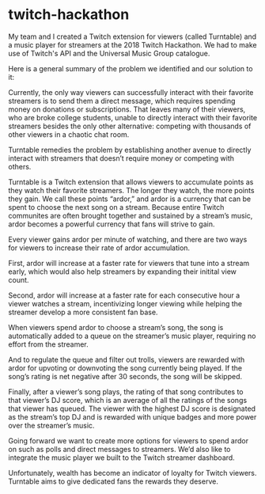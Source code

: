 # twitch-hackathon
My team and I created a Twitch extension for viewers (called Turntable) and a music player for streamers at the 2018 Twitch Hackathon.
We had to make use of Twitch's API and the Universal Music Group catalogue.

Here is a general summary of the problem we identified and our solution to it:

Currently, the only way viewers can successfully interact with their favorite streamers is to send them a direct message, which requires spending money on donations or subscriptions. That leaves many of their viewers, who are broke college students, unable to directly interact with their favorite streamers besides the only other alternative: competing with thousands of other viewers in a chaotic chat room. 

Turntable remedies the problem by establishing another avenue to directly interact with streamers that doesn’t require money or competing with others. 

Turntable is a Twitch extension that allows viewers to accumulate points as they watch their favorite streamers. The longer they watch, the more points they gain. We call these points “ardor,” and ardor is a currency that can be spent to choose the next song on a stream. Because entire Twitch communites are often brought together and sustained by a stream’s music, ardor becomes a powerful currency that fans will strive to gain. 

Every viewer gains ardor per minute of watching, and there are two ways for viewers to increase their rate of ardor accumulation. 

First, ardor will increase at a faster rate for viewers that tune into a stream early, which would also help streamers by expanding their initital view count.

Second, ardor will increase at a faster rate for each consecutive hour a viewer watches a stream, incentivizing longer viewing while helping the streamer develop a more consistent fan base. 

When viewers spend ardor to choose a stream’s song, the song is automatically added to a queue on the streamer’s music player, requiring no effort from the streamer. 

And to regulate the queue and filter out trolls, viewers are rewarded with ardor for upvoting or downvoting the song currently being played. If the song’s rating is net negative after 30 seconds, the song will be skipped. 

Finally, after a viewer’s song plays, the rating of that song contributes to that viewer’s DJ score, which is an average of all the ratings of the songs that viewer has queued. The viewer with the highest DJ score is designated as the stream’s top DJ and is rewarded with unique badges and more power over the streamer’s music.

Going forward we want to create more options for viewers to spend ardor on such as polls and direct messages to streamers. We’d also like to integrate the music player we built to the Twitch streamer dashboard.

Unfortunately, wealth has become an indicator of loyalty for Twitch viewers. Turntable aims to give dedicated fans the rewards they deserve. 

